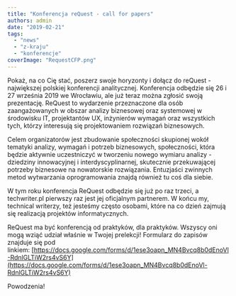 ```yaml
---
title: "Konferencja reQuest - call for papers"
authors: admin
date: "2019-02-21"
tags:
  - "news"
  - "z-kraju"
  - "konferencje"
coverImage: "RequestCFP.png"
---
```


Pokaż, na co Cię stać, poszerz swoje horyzonty i dołącz do reQuest - największej
polskiej konferencji analitycznej. Konferencja odbędzie się 26 i 27 września
2019 we Wrocławiu, ale już teraz można zgłosić swoją prezentację. ReQuest to
wydarzenie przeznaczone dla osób zaangażowanych w obszar analizy biznesowej oraz
systemowej w środowisku IT, projektantów UX, inżynierów wymagań oraz wszystkich
tych, którzy interesują się projektowaniem rozwiązań biznesowych.

<!--truncate-->

Celem organizatorów jest zbudowanie społeczności skupionej wokół tematyki
analizy, wymagań i potrzeb biznesowych, społeczności, która będzie aktywnie
uczestniczyć w tworzeniu nowego wymiaru analizy - dziedziny innowacyjnej i
interdyscyplinarnej, skutecznie przekuwającej potrzeby biznesowe na nowatorskie
rozwiązania. Entuzjaści zwinnych metod wytwarzania oprogramowania znajdą również
tu coś dla siebie.

W tym roku konferencja ReQuest odbędzie się już po raz trzeci, a techwriter.pl
pierwszy raz jest jej oficjalnym partnerem. W końcu my, technical writerzy, też
jesteśmy często osobami, które na co dzień zajmują się realizacją projektów
informatycznych.

ReQuest ma być konferencją od praktyków, dla praktyków. Wszyscy oni mogą wziąć
udział właśnie w Twojej prelekcji! Formularz do zapisów znajduje się pod
linkiem: [https://docs.google.com/forms/d/1ese3oapn_MN4Bvcq8b0dEnoVl-RdnlGLTiW2rs4vS6Y](https://docs.google.com/forms/d/1ese3oapn_MN4Bvcq8b0dEnoVl-RdnlGLTiW2rs4vS6Y)

Powodzenia!
